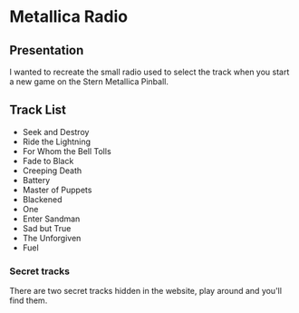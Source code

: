 # Metallica Radio

## Presentation
I wanted to recreate the small radio used to select the track when you start a new game on the Stern Metallica Pinball.

## Track List
 - Seek and Destroy
 - Ride the Lightning
 - For Whom the Bell Tolls
 - Fade to Black
 - Creeping Death
 - Battery
 - Master of Puppets
 - Blackened
 - One
 - Enter Sandman
 - Sad but True
 - The Unforgiven
 - Fuel

### Secret tracks
There are two secret tracks hidden in the website, play around and you'll find them.